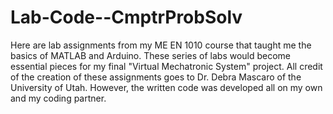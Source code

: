 # Lab-Code--CmptrProbSolv
Here are lab assignments from my ME EN 1010 course that taught me the basics of MATLAB and Arduino. These series of labs would become essential pieces for my final "Virtual Mechatronic System" project. All credit of the creation of these assignments goes to Dr. Debra Mascaro of the University of Utah. However, the written code was developed all on my own and my coding partner. 
